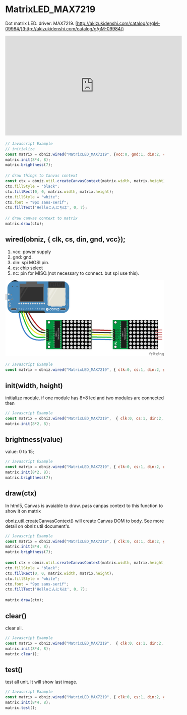 # MatrixLED_MAX7219
Dot matrix LED. driver: MAX7219.
[http://akizukidenshi.com/catalog/g/gM-09984/](http://akizukidenshi.com/catalog/g/gM-09984/)




<iframe width="560" height="315" src="https://www.youtube.com/embed/5teMmFK1_FY" frameborder="0" allow="autoplay; encrypted-media" allowfullscreen></iframe>


```Javascript
// Javascript Example
// initialize
const matrix = obniz.wired("MatrixLED_MAX7219", {vcc:0, gnd:1, din:2, cs:3, clk:4});
matrix.init(8*4, 8);
matrix.brightness(7);

// draw things to Canvas context
const ctx = obniz.util.createCanvasContext(matrix.width, matrix.height);
ctx.fillStyle = "black";
ctx.fillRect(0, 0, matrix.width, matrix.height);
ctx.fillStyle = "white";
ctx.font = "9px sans-serif";
ctx.fillText('Helloこんにちは', 0, 7);

// draw canvas context to matrix
matrix.draw(ctx);
```

## wired(obniz,  { clk, cs, din, gnd, vcc});

1. vcc: power supply
2. gnd: gnd.
3. din: spi MOSI pin.
4. cs: chip select
5. nc: pin for MISO.(not necessary to connect. but spi use this).
 
![](./wired.png)

```Javascript
// Javascript Example
const matrix = obniz.wired("MatrixLED_MAX7219", { clk:0, cs:1, din:2, gnd:3, vcc:4});
```

## init(width, height)
initialize module.
if one module has 8*8 led and two modules are connected then
```Javascript
// Javascript Example
const matrix = obniz.wired("MatrixLED_MAX7219",  { clk:0, cs:1, din:2, gnd:3, vcc:4});
matrix.init(8*2, 8);
```

## brightness(value)
value: 0 to 15;

```Javascript
// Javascript Example
const matrix = obniz.wired("MatrixLED_MAX7219", { clk:0, cs:1, din:2, gnd:3, vcc:4});
matrix.init(8*2, 8);
matrix.brightness(7);
```

## draw(ctx)
In html5, Canvas is avaiable to draw.
pass canpas context to this function to show it on matrix

obniz.util.createCanvasContext() will create Canvas DOM to body.
See more detail on obniz util document's.

```Javascript
// Javascript Example
const matrix = obniz.wired("MatrixLED_MAX7219", { clk:0, cs:1, din:2, gnd:3, vcc:4});
matrix.init(8*4, 8);
matrix.brightness(7);

const ctx = obniz.util.createCanvasContext(matrix.width, matrix.height);
ctx.fillStyle = "black";
ctx.fillRect(0, 0, matrix.width, matrix.height);
ctx.fillStyle = "white";
ctx.font = "9px sans-serif";
ctx.fillText('Helloこんにちは', 0, 7);

matrix.draw(ctx);
```

## clear()
clear all.

```Javascript
// Javascript Example
const matrix = obniz.wired("MatrixLED_MAX7219",  { clk:0, cs:1, din:2, gnd:3, vcc:4});
matrix.init(8*4, 8);
matrix.clear();
```

## test()
test all unit.
It will show last image.

```Javascript
// Javascript Example
const matrix = obniz.wired("MatrixLED_MAX7219", { clk:0, cs:1, din:2, gnd:3, vcc:4});
matrix.init(8*4, 8);
matrix.test();
```